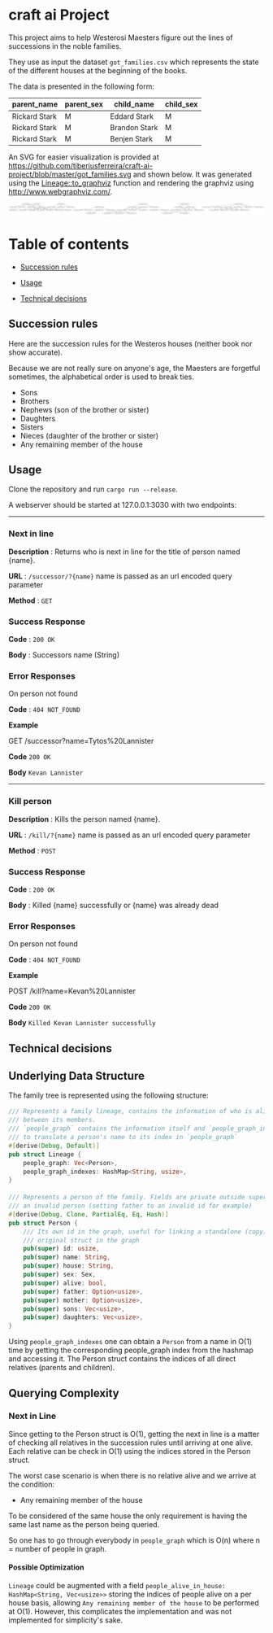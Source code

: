 # craft ai Project

This project aims to help Westerosi Maesters figure out the lines of successions in the noble families.

They use as input the dataset `got_families.csv` which represents the state of the different houses at the beginning of the books.

The data is presented in the following form:

|parent_name  |parent_sex|child_name    |child_sex|
|-------------|----------|--------------|---------|
|Rickard Stark| M        | Eddard Stark | M       |
|Rickard Stark| M        | Brandon Stark| M       |
|Rickard Stark| M        | Benjen Stark | M       |

An SVG for easier visualization is provided at https://github.com/tiberiusferreira/craft-ai-project/blob/master/got_families.svg and shown below. It was generated using the [Lineage::to_graphviz](https://github.com/tiberiusferreira/craft-ai-project/blob/e93114191b264f7c8177091fdc12b2df330eaf65/src/lineage/mod.rs#L174) function and rendering the graphviz using http://www.webgraphviz.com/.

![GoT SVG](./got_families.svg)

# Table of contents

- [Succession rules](#succession-rules)

- [Usage](#usage)

- [Technical decisions](#technical-decisions)
 
 
## Succession rules

Here are the succession rules for the Westeros houses (neither book nor show accurate). 

Because we are not really sure on anyone's age, the Maesters are forgetful sometimes, 
the alphabetical order is used to break ties.

- Sons
- Brothers
- Nephews (son of the brother or sister)
- Daughters
- Sisters
- Nieces (daughter of the brother or sister)
- Any remaining member of the house


## Usage

Clone the repository and run `cargo run --release`.

A webserver should be started at 127.0.0.1:3030 with two endpoints:

----
### Next in line

**Description** : Returns who is next in line for the title of person named {name}.

**URL** : `/successor/?{name}` name is passed as an url encoded query parameter

**Method** : `GET`

### Success Response

**Code** : `200 OK`

**Body** : Successors name (String)



### Error Responses

On person not found

**Code** : `404 NOT_FOUND`



**Example**

GET /successor?name=Tytos%20Lannister

**Code** `200 OK`

**Body** `Kevan Lannister`


----

### Kill person

**Description** : Kills the person named {name}.

**URL** : `/kill/?{name}` name is passed as an url encoded query parameter

**Method** : `POST`

### Success Response

**Code** : `200 OK`

**Body** : Killed {name} successfully or {name} was already dead

### Error Responses

On person not found

**Code** : `404 NOT_FOUND`


**Example**

POST /kill?name=Kevan%20Lannister

**Code** `200 OK`

**Body** `Killed Kevan Lannister successfully`


## Technical decisions

## Underlying Data Structure

The family tree is represented using the following structure:
```Rust
/// Represents a family lineage, contains the information of who is alive and the relationship
/// between its members.
/// `people_graph` contains the information itself and `people_graph_indexes` provides a way
/// to translate a person's name to its index in `people_graph`
#[derive(Debug, Default)]
pub struct Lineage {
    people_graph: Vec<Person>,
    people_graph_indexes: HashMap<String, usize>,
}

/// Represents a person of the family. Fields are private outside super to help avoid the creation of
/// an invalid person (setting father to an invalid id for example)
#[derive(Debug, Clone, PartialEq, Eq, Hash)]
pub struct Person {
    /// Its own id in the graph, useful for linking a standalone (copy) of a Person struct to the
    /// original struct in the graph
    pub(super) id: usize,
    pub(super) name: String,
    pub(super) house: String,
    pub(super) sex: Sex,
    pub(super) alive: bool,
    pub(super) father: Option<usize>,
    pub(super) mother: Option<usize>,
    pub(super) sons: Vec<usize>,
    pub(super) daughters: Vec<usize>,
}
```

Using `people_graph_indexes` one can obtain a `Person` from a name in O(1) time by getting the corresponding people_graph index from the hashmap and accessing it. The Person struct contains the indices of all direct relatives (parents and children).

## Querying Complexity

### Next in Line

Since getting to the Person struct is O(1), getting the next in line is a matter of checking all relatives in the succession rules until arriving at one alive. Each relative can be check in O(1) using the indices stored in the Person struct.

The worst case scenario is when there is no relative alive and we arrive at the condition:

- Any remaining member of the house

To be considered of the same house the only requirement is having the same last name as the person being queried.

So one has to go through everybody in `people_graph` which is O(n) where n = number of people in graph.

#### Possible Optimization

`Lineage` could be augmented with a field `people_alive_in_house: HashMap<String, Vec<usize>>` storing the indices of people alive on a per house basis, allowing `Any remaining member of the house` to be performed at O(1). However, this complicates the implementation and was not implemented for simplicity's sake.







